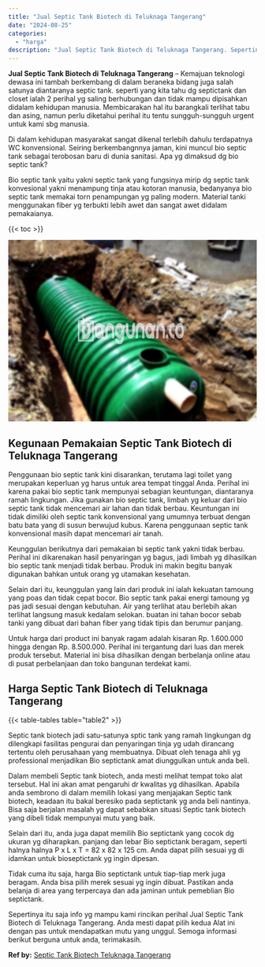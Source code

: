 ```yaml
---
title: "Jual Septic Tank Biotech di Teluknaga Tangerang"
date: "2024-08-25"
categories: 
  - "harga"
description: "Jual Septic Tank Biotech di Teluknaga Tangerang. Sepertinya itu saja info yg mampu kami rincikan perihal Jual Septic Tank Biotech di Teluknaga Tangerang. And..."
---
```


**Jual Septic Tank Biotech di Teluknaga Tangerang** – Kemajuan teknologi dewasa ini tambah berkembang di dalam beraneka bidang juga salah satunya diantaranya septic tank. seperti yang kita tahu dg septictank dan closet ialah 2 perihal yg saling berhubungan dan tidak mampu dipisahkan didalam kehidupan manusia. Membicarakan hal itu barangkali terlihat tabu dan asing, namun perlu diketahui perihal itu tentu sungguh-sungguh urgent untuk kami sbg manusia.

Di dalam kehidupan masyarakat sangat dikenal terlebih dahulu terdapatnya WC konvensional. Seiring berkembangnnya jaman, kini muncul bio septic tank sebagai terobosan baru di dunia sanitasi. Apa yg dimaksud dg bio septic tank?

Bio septic tank yaitu yakni septic tank yang fungsinya mirip dg septic tank konvesional yakni menampung tinja atau kotoran manusia, bedanyanya bio septic tank memakai torn penampungan yg paling modern. Material tanki menggunakan fiber yg terbukti lebih awet dan sangat awet didalam pemakaianya.

{{< toc >}}

![Jual Septic Tank Biotech di Teluknaga Tangerang](/images/jual-bio-septictank-45.png)

## Kegunaan Pemakaian Septic Tank Biotech di Teluknaga Tangerang

Penggunaan bio septic tank kini disarankan, terutama lagi toilet yang merupakan keperluan yg harus untuk area tempat tinggal Anda. Perihal ini karena pakai bio septic tank mempunyai sebagian keuntungan, diantaranya ramah lingkungan. Jika gunakan bio septic tank, limbah yg keluar dari bio septic tank tidak mencemari air lahan dan tidak berbau. Keuntungan ini tidak dimiliki oleh septic tank konvensional yang umumnya terbuat dengan batu bata yang di susun berwujud kubus. Karena penggunaan septic tank konvensional masih dapat mencemari air tanah.

Keunggulan berikutnya dari pemakaian bi septic tank yakni tidak berbau. Perihal ini dikarenakan hasil penyaringan yg bagus, jadi limbah yg dihasilkan bio septic tank menjadi tidak berbau. Produk ini makin begitu banyak digunakan bahkan untuk orang yg utamakan kesehatan.

Selain dari itu, keunggulan yang lain dari produk ini ialah kekuatan tamoung yang poas dan tidak cepat bocor. Bio septic tank pakai energi tamoung yg pas jadi sesuai dengan kebutuhan. Air yang terlihat atau berlebih akan terlihat langsung masuk kedalam selokan. buatan ini tahan bocor sebab tanki yang dibuat dari bahan fiber yang tidak tipis dan berumur panjang.

Untuk harga dari product ini banyak ragam adalah kisaran Rp. 1.600.000 hingga dengan Rp. 8.500.000. Perihal ini tergantung dari luas dan merek produk tersebut. Material ini bisa dihasilkan dengan berbelanja online atau di pusat perbelanjaan dan toko bangunan terdekat kami.

## Harga Septic Tank Biotech di Teluknaga Tangerang

{{< table-tables table="table2" >}}

Septic tank biotech jadi satu-satunya sptic tank yang ramah lingkungan dg dilengkapi fasilitas pengurai dan penyaringan tinja yg udah dirancang tertentu oleh perusahaan yang membuatnya. Dibuat oleh tenaga ahli yg professional menjadikan Bio septictank amat diunggulkan untuk anda beli.

Dalam membeli Septic tank biotech, anda mesti melihat tempat toko alat tersebut. Hal ini akan amat pengaruhi dr kwalitas yg dihasilkan. Apabila anda sembrono di dalam memilih lokasi yang menjajakan Septic tank biotech, keadaan itu bakal beresiko pada septictank yg anda beli nantinya. Bisa saja berjalan masalah yg dapat sebabkan situasi Septic tank biotech yang dibeli tidak mempunyai mutu yang baik.

Selain dari itu, anda juga dapat memilih Bio septictank yang cocok dg ukuran yg diharapkan. panjang dan lebar Bio septictank beragam, seperti halnya halnya P x L x T = 82 x 82 x 125 cm. Anda dapat pilih sesuai yg di idamkan untuk bioseptictank yg ingin dipesan.

Tidak cuma itu saja, harga Bio septictank untuk tiap-tiap merk juga beragam. Anda bisa pilih merek sesuai yg ingin dibuat. Pastikan anda belanja di area yang terpercaya dan ada jaminan untuk pemeblian Bio septictank.

Sepertinya itu saja info yg mampu kami rincikan perihal Jual Septic Tank Biotech di Teluknaga Tangerang. Anda mesti dapat pilih kedua Alat ini dengan pas untuk mendapatkan mutu yang unggul. Semoga informasi berikut berguna untuk anda, terimakasih.

**Ref by:** [Septic Tank Biotech Teluknaga Tangerang](https://id.wikipedia.org/wiki/Septic)
